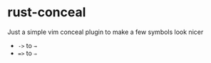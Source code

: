 # rust-conceal

Just a simple vim conceal plugin to make a few symbols look nicer

* `->` to `→`
* `=>` to `⇒`
